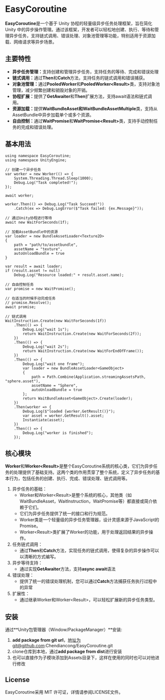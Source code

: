 # EasyCoroutine
**EasyCoroutine**是一个基于 Unity 协程的轻量级异步任务处理框架，旨在简化 Unity 中的异步操作管理。通过该框架，开发者可以轻松地创建、执行、等待和管理异步任务，支持链式调用、错误处理、对象池管理等功能，特别适用于资源加载、网络请求等异步场景。
## 主要特性
- <b>异步任务管理：</b>支持创建和管理异步任务，支持任务的等待、完成和错误处理
- <b>链式调用：</b>通过<b>Then</b>和<b>Catch</b>方法，支持任务的链式调用和错误捕获。
- <b>对象池管理：</b>通过<b>PooledWorker</b>和<b>PooledWorker&lt;Result&gt;</b>类，支持对象池管理，减少频繁创建和销毁对象的开销。
- <b>协程扩展：</b>提供了<b>GetAwaiter</b>和<b>Then</b>扩展方法，支持await语法和链式调用。
- <b>资源加载：</b>提供<b>WaitBundleAsset</b><b>和WaitBundleAssetMultiple</b>类，支持从AssetBundle中异步加载单个或多个资源。
- <b>自由控制：</b>通过<b>WaitPromise</b>和<b>WaitPromise&lt;Result&gt;</b>类，支持手动控制任务的完成和错误处理。
## 基本用法
```CSharp
using namespace EasyCoroutine;
using namespace UnityEngine;

// 创建一个异步任务
var worker = new Worker(() => {
    System.Threading.Thread.Sleep(1000);
    Debug.Log("Task completed!");
});

await worker;

worker.Then(() => Debug.Log("Task Succeed!"))
    .Catch(ex => Debug.LogError($"Task failed: {ex.Message}"));

// 通过Unity协程进行等待
await new WaitForSeconds(1f);

// 加载AssetBundle中的资源
var loader = new BundleAssetLoader<Texture2D>
{
    path = "path/to/assetbundle",
    assetName = "texture",
    autoUnloadBundle = true
}

var result = await loader;
if (result.asset != null)
    Debug.Log("Resource loaded:" + result.asset.name);

// 自由控制任务
var promise = new WaitPromise();

// 在适当的时候手动完成任务
// promise.Resolve();
await promise;

// 链式调用
WaitInstruction.Create(new WaitForSeconds(1f))
    .Then(() => {
        Debug.Log("wait 1s");
        return WaitInstruction.Create(new WaitForSeconds(2f));
    })
    .Then(() => {
        Debug.Log("wait 2s");
        return WaitInstruction.Create(new WaitForEndOfFrame());
    })
    .Then(() => {
        Debug.Log("wait one frame");
        var loader = new BundleAssetLoader<GameObject>
        {
            path = Path.Combine(Application.streamingAssetsPath, "sphere.asset"),
            assetName = "Sphere",
            autoUnloadBundle = true
        };
        return WaitBundleAsset<GameObject>.Create(loader);
    })
    .Then(worker => {
        Debug.Log($"loaded {worker.GetResult()}");
        var asset = worker.GetResult().asset;
        Instantiate(asset);
    })
    .Then(() => {
        Debug.Log("worker is finished");
    });
```

## 核心模块
<b>Worker</b>和<b>Worker&lt;Result&gt;</b>是整个EasyCoroutine系统的核心类，它们为异步任务的处理提供了基础支持。这两个类的作用贯穿了整个系统，定义了异步任务的基本行为，包括任务的创建、执行、完成、错误处理、链式调用等。

1. 异步任务的基础：
    - Worker和Worker&lt;Result&gt;是整个系统的核心，其他类（如WaitBundleAsset，WaitInstruction，WaitPromise等）都直接或简介依赖于它们。
    - 它们为异步任务提供了统一的接口和行为规范。
    - Worker类是一个轻量级的异步任务管理器，设计灵感来源于JavaScript的Promise。
    - Worker&lt;Result&gt;类扩展了Worker的功能，用于处理返回结果的异步操作。
2. 任务链式调用：
    - 通过<b>Then</b>和<b>Catch</b>方法，实现任务的链式调用，使得复杂的异步操作可以以清晰的方式编写。
3. 异步等待支持：
    - 通过实现<b>GetAwaiter</b>方法，支持<b>async await</b>语法
4. 错误处理：
    - 提供了统一的错误处理机制，您可以通过**Catch**方法捕获任务执行过程中的异常
5. 扩展性：
    - 通过继承Worker和Worker&lt;Result&gt;，可以轻松扩展新的异步任务类型。

## 安装
通过**Unity包管理器（Window/PackageManager）**安装:   
1. **add package from git url**，地址为git@github.com:Chendiancong/EasyCoroutine.git
2. clone仓库到本地，通过**add package from dist**进行安装
3. 也可以直接作为子模块添加到Assets目录下，这样在使用的同时也可以对他进行修改

## License
EasyCoroutine采用 MIT 许可证，详情请参阅LICENSE文件。
